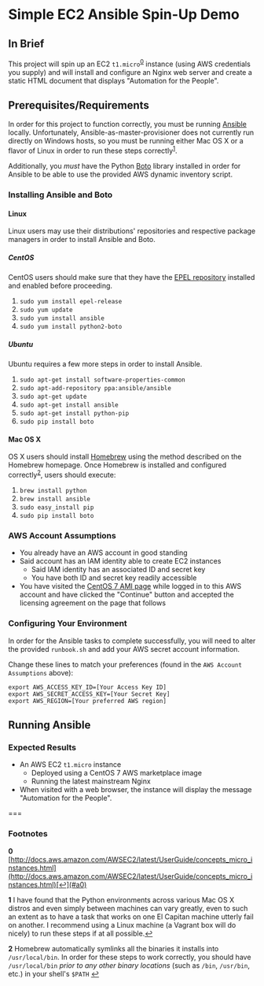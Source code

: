 # Simple EC2 Ansible Spin-Up Demo
## In Brief
This project will spin up an EC2 `t1.micro`<sup id="a0">[0](#footnote0)</sup> instance (using AWS credentials you supply) and will install and configure an Nginx web server and create a static HTML document that displays "Automation for the People".

## Prerequisites/Requirements
In order for this project to function correctly, you must be running [Ansible](https://github.com/ansible/ansible) locally. Unfortunately, Ansible-as-master-provisioner does not currently run directly on Windows hosts, so you must be running either Mac OS X or a flavor of Linux in order to run these steps correctly<sup id="a1">[1](#footnote1)</sup>.

Additionally, you *must* have the Python [Boto](https://pypi.python.org/pypi/boto/) library installed in order for Ansible to be able to use the provided AWS dynamic inventory script.

### Installing Ansible and Boto
#### Linux
Linux users may use their distributions' repositories and respective package managers in order to install Ansible and Boto.

##### CentOS
CentOS users should make sure that they have the [EPEL repository](https://fedoraproject.org/wiki/EPEL) installed and enabled before proceeding.

1. `sudo yum install epel-release`
2. `sudo yum update`
3. `sudo yum install ansible`
4. `sudo yum install python2-boto`

##### Ubuntu
Ubuntu requires a few more steps in order to install Ansible.

1. `sudo apt-get install software-properties-common`
2. `sudo apt-add-repository ppa:ansible/ansible`
3. `sudo apt-get update`
4. `sudo apt-get install ansible`
5. `sudo apt-get install python-pip`
6. `sudo pip install boto`

#### Mac OS X
OS X users should install [Homebrew](http://brew.sh/) using the method described on the Homebrew homepage. Once Homebrew is installed and configured correctly<sup id="a2">[2](#footnote2)</sup>, users should execute:

1. `brew install python`
2. `brew install ansible`
3. `sudo easy_install pip`
4. `sudo pip install boto`

### AWS Account Assumptions
* You already have an AWS account in good standing
* Said account has an IAM identity able to create EC2 instances
  * Said IAM identity has an associated ID and secret key
  * You have both ID and secret key readily accessible
* You have visited the [CentOS 7 AMI page](http://aws.amazon.com/marketplace/pp?sku=aw0evgkw8e5c1q413zgy5pjce) while logged in to this AWS account and have clicked the "Continue" button and accepted the licensing agreement on the page that follows

### Configuring Your Environment
In order for the Ansible tasks to complete successfully, you will need to alter the provided `runbook.sh` and add your AWS secret account information.

Change these lines to match your preferences (found in the `AWS Account Assumptions` above):
```
export AWS_ACCESS_KEY_ID=[Your Access Key ID]
export AWS_SECRET_ACCESS_KEY=[Your Secret Key]
export AWS_REGION=[Your preferred AWS region]
```

## Running Ansible
### Expected Results
* An AWS EC2 `t1.micro` instance
  * Deployed using a CentOS 7 AWS marketplace image
  * Running the latest mainstream Nginx
* When visited with a web browser, the instance will display the message "Automation for the People".

===
### Footnotes
<b id="footnote0">0</b> [http://docs.aws.amazon.com/AWSEC2/latest/UserGuide/concepts_micro_instances.html](http://docs.aws.amazon.com/AWSEC2/latest/UserGuide/concepts_micro_instances.html)[↩](#a0)

<b id="footnote1">1</b> I have found that the Python environments across various Mac OS X distros and even simply between machines can vary greatly, even to such an extent as to have a task that works on one El Capitan machine utterly fail on another. I recommend using a Linux machine (a Vagrant box will do nicely) to run these steps if at all possible.[↩](#a1)

<b id="footnote2">2</b> Homebrew automatically symlinks all the binaries it installs into `/usr/local/bin`. In order for these steps to work correctly, you should have `/usr/local/bin` *prior to any other binary locations* (such as `/bin`, `/usr/bin`, etc.) in your shell's `$PATH` [↩](#a2)